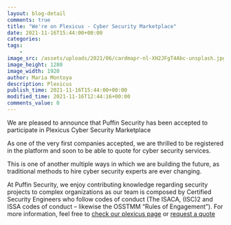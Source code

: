 ```yaml
---
layout: blog-detail
comments: true 
title: "We're on Plexicus - Cyber Security Marketplace"
date: 2021-11-16T15:44:00+00:00
categories:
tags:
    - 
image_src: /assets/uploads/2021/06/cardmapr-nl-XH2JFgT4Abc-unsplash.jpg
image_height: 1280
image_width: 1920
author: Maria Montoya
description: Plexicus
publish_time: 2021-11-16T15:44:00+00:00
modified_time: 2021-11-16T12:44:16+00:00
comments_value: 0
---
```


We are pleased to announce that Puffin Security has been accepted to participate in Plexicus Cyber Security Marketplace

As one of the very first companies accepted, we are thrilled to be registered in the platform and soon to be able to quote for cyber security services. 

This is one of another multiple ways in which we are building the future, as traditional methods to hire cyber security experts are ever changing. 

At Puffin Security, we enjoy contributing knowledge regarding security projects to complex organizations as our team is composed by Certified Security Engineers who follow codes of conduct (The ISACA, (ISC)2 and ISSA codes of conduct – likewise the OSSTMM “Rules of Engagement”). For more information, feel free to [check our plexicus page](https://www.plexicus.com) or [request a quote](https://puffinsecurity.hubspotpagebuilder.com/quote)
